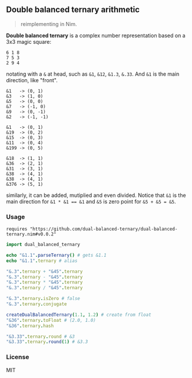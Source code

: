 
Double balanced ternary arithmetic
----

> reimplementing in Nim.

**Double balanced ternary** is a complex number representation based on a 3x3 magic square:

```text
6 1 8
7 5 3
2 9 4
```

notating with a `&` at head, such as `&1`, `&12`, `&1.3`, `&.33`. And `&1` is the main direction, like "front".

```
&1   -> (0, 1)
&3   -> (1, 0)
&5   -> (0, 0)
&7   -> (-1, 0)
&9   -> (0, -1)
&2   -> (-1, -1)

&1   -> (0, 1)
&19  -> (0, 2)
&15  -> (0, 3)
&11  -> (0, 4)
&199 -> (0, 5)

&18  -> (1, 1)
&36  -> (2, 1)
&31  -> (3, 1)
&38  -> (4, 1)
&38  -> (4, 1)
&376 -> (5, 1)
```

similarly, it can be added, mutiplied and even divided. Notice that `&1` is the main direction for `&1 * &1 == &1` and `&5` is zero point for `&5 + &5 = &5`.

### Usage

```
requires "https://github.com/dual-balanced-ternary/dual-balanced-ternary.nim#v0.0.2"
```

```nim
import dual_balanced_ternary

echo "&1.1".parseTernary() # gets &1.1
echo "&1.1".ternary # alias

"&.3".ternary + "&45".ternary
"&.3".ternary - "&45".ternary
"&.3".ternary * "&45".ternary
"&.3".ternary / "&45".ternary

"&.3".ternary.isZero # false
"&.3".ternary.conjugate

createDualBalancedTernary(1.1, 1.2) # create from float
"&36".ternary.toFloat # (2.0, 1.0)
"&36".ternary.hash

"&3.33".ternary.round # &3
"&3.33".ternary.round(1) # &3.3
```

### License

MIT
